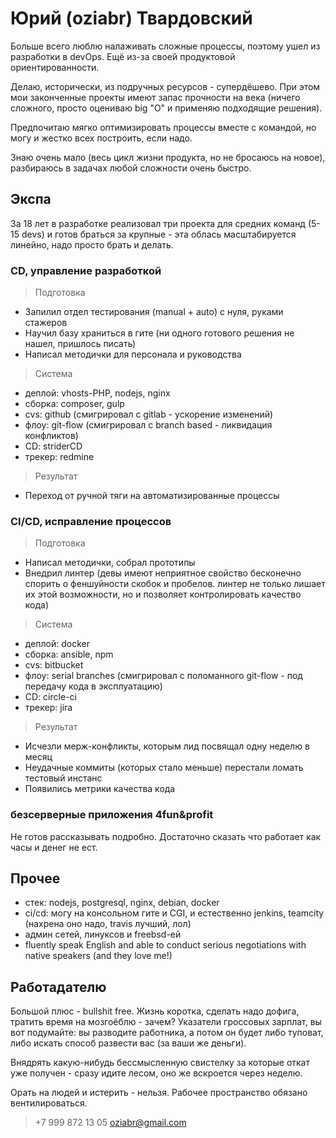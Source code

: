 # Юрий (oziabr) Твардовский

Больше всего люблю налаживать сложные процессы, поэтому ушел из разработки в devOps. Ещё из-за своей продуктовой ориентированности.

Делаю, исторически, из подручных ресурсов - супердёшево. При этом мои законченные проекты имеют запас прочности на века (ничего сложного, просто оцениваю big "O" и применяю подходящие решения).

Предпочитаю мягко оптимизировать процессы вместе с командой, но могу и жестко всех построить, если надо.

Знаю очень мало (весь цикл жизни продукта, но не бросаюсь на новое), разбираюсь в задачах любой сложности очень быстро.

## Экспа

За 18 лет в разработке реализовал три проекта для средних команд (5-15 devs) и готов браться за крупные - эта облась масштабируется линейно, надо просто брать и делать.

### CD, управление разработкой
> Подготовка
- Запилил отдел тестирования (manual + auto) с нуля, руками стажеров
- Научил базу храниться в гите (ни одного готового решения не нашел, пришлось писать)
- Написал методички для персонала и руководства
> Система
- деплой: vhosts-PHP, nodejs, nginx
- сборка: composer, gulp
- cvs: github (смигрировал с gitlab - ускорение изменений)
- флоу: git-flow (смигрировал с branch based - ликвидация конфликтов)
- CD: striderCD
- трекер: redmine
> Результат
- Переход от ручной тяги на автоматизированные процессы

### CI/CD, исправление процессов
> Подготовка
- Написал методички, собрал прототипы
- Внедрил линтер (девы имеют неприятное свойство бесконечно спорить о феншуйности скобок и пробелов. линтер не только лишает их этой возможности, но и позволяет контролировать качество кода)
> Система
- деплой: docker
- сборка: ansible, npm
- cvs: bitbucket
- флоу: serial branches (смигрировал с поломанного git-flow - под передачу кода в эксплуатацию)
- CD: circle-ci
- трекер: jira
> Результат
- Исчезли мерж-конфликты, которым лид посвящал одну неделю в месяц
- Неудачные коммиты (которых стало меньше) перестали ломать тестовый инстанс
- Появились метрики качества кода

### безсерверные приложения 4fun&profit
Не готов рассказывать подробно. Достаточно сказать что работает как часы и денег не ест.

## Прочее
- стек: nodejs, postgresql, nginx, debian, docker
- ci/cd: могу на консольном гите и CGI, и естественно jenkins, teamcity (нахрена оно надо, travis лучший, лол)
- админ сетей, линуксов и freebsd-ей
- fluently speak English and able to conduct serious negotiations with native speakers (and they love me!)

## Работадателю
Большой плюс - bullshit free. Жизнь коротка, сделать надо дофига, тратить время на мозгоёблю - зачем? Указатели гроссовых зарплат, вы вот подумайте: вы разводите работника, а потом он будет либо туповат, либо искать способ развести вас (за ваши же деньги).

Внядрять какую-нибудь бессмысленную свистелку за которые откат уже получен - сразу идите лесом, оно же вскроется через неделю.

Орать на людей и истерить - нельзя. Рабочее пространство обязано вентилироваться.

> +7 999 872 13 05
> oziabr@gmail.com
